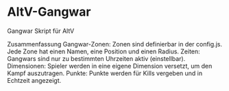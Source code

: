 # AltV-Gangwar
Gangwar Skript für AltV


Zusammenfassung
Gangwar-Zonen: Zonen sind definierbar in der config.js. Jede Zone hat einen Namen, eine Position und einen Radius.
Zeiten: Gangwars sind nur zu bestimmten Uhrzeiten aktiv (einstellbar).
Dimensionen: Spieler werden in eine eigene Dimension versetzt, um den Kampf auszutragen.
Punkte: Punkte werden für Kills vergeben und in Echtzeit angezeigt.
